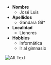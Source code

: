 * **Nombre**
  * José Luis
* **Apellidos**
  * Gándara Gil*
* **Localidad**
  * Liencres
* **Hobbies**
  * Informática
  * Ir al gimnasio
 
![Alt Text](https://spartasportcenter.com/wp-content/uploads/2022/05/gimnasios-sparta-sport-center.jpg)
